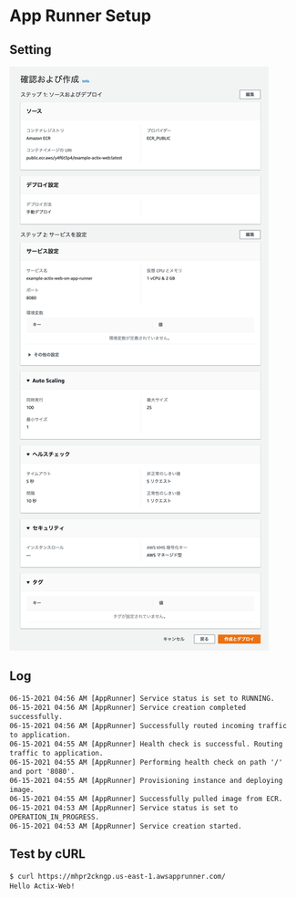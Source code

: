 # App Runner Setup

## Setting

![App Runner Setting](./capture/app_runner_setting.png)

## Log

```
06-15-2021 04:56 AM [AppRunner] Service status is set to RUNNING.
06-15-2021 04:56 AM [AppRunner] Service creation completed successfully.
06-15-2021 04:56 AM [AppRunner] Successfully routed incoming traffic to application.
06-15-2021 04:55 AM [AppRunner] Health check is successful. Routing traffic to application.
06-15-2021 04:55 AM [AppRunner] Performing health check on path '/' and port '8080'.
06-15-2021 04:55 AM [AppRunner] Provisioning instance and deploying image.
06-15-2021 04:55 AM [AppRunner] Successfully pulled image from ECR.
06-15-2021 04:53 AM [AppRunner] Service status is set to OPERATION_IN_PROGRESS.
06-15-2021 04:53 AM [AppRunner] Service creation started.
```

## Test by cURL

```bash
$ curl https://mhpr2ckngp.us-east-1.awsapprunner.com/
Hello Actix-Web!
```
